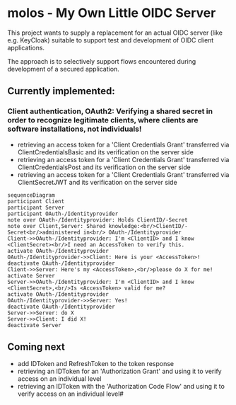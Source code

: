 # molos - My Own Little OIDC Server
This project wants to supply a replacement for an actual OIDC server (like e.g. KeyCloak) suitable to support test and development of OIDC client applications.

The approach is to selectively support flows encountered during development of a secured application.


## Currently implemented:

### Client authentication, OAuth2: Verifying a shared secret in order to recognize legitimate clients, where clients are software installations, not individuals!

*   retrieving an access token for a 'Client Credentials Grant' transferred via ClientCredentialsBasic and its verification on the server side
*   retrieving an access token for a 'Client Credentials Grant' transferred via ClientCredentialsPost and its verification on the server side
*   retrieving an access token for a 'Client Credentials Grant' transferred via ClientSecretJWT and its verification on the server side

```mermaid
sequenceDiagram
participant Client
participant Server
participant OAuth-/Identityprovider
note over OAuth-/Identityprovider: Holds ClientID/-Secret
note over Client,Server: Shared knowledge:<br/>ClientID/-Secret<br/>administered in<br/> OAuth-/Identityprovider
Client->>OAuth-/Identityprovider: I'm <ClientID> and I know <ClientSecret><br/>I need an AccessToken to verify this.
activate OAuth-/Identityprovider
OAuth-/Identityprovider->>Client: Here is your <AccessToken>!
deactivate OAuth-/Identityprovider
Client->>Server: Here's my <AccessToken>,<br/>please do X for me!
activate Server
Server->>OAuth-/Identityprovider: I'm <ClientID> and I know <ClientSecret>,<br/>Is <AccessToken> valid for me?
activate OAuth-/Identityprovider
OAuth-/Identityprovider->>Server: Yes!
deactivate OAuth-/Identityprovider
Server->>Server: do X
Server->>Client: I did X!
deactivate Server
```

## Coming next
* add IDToken and RefreshToken to the token response
* retrieving an IDToken for an 'Authorization Grant' and using it to verify access on an individual level
* retrieving an IDToken with the 'Authorization Code Flow' and using it to verify access on an individual level#